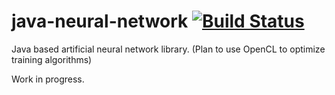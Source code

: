 java-neural-network [![Build Status](https://travis-ci.org/javachaos/java-neural-network.svg?branch=master)](https://travis-ci.org/javachaos/java-neural-network)
===================

Java based artificial neural network library. (Plan to use OpenCL to optimize training algorithms)

Work in progress.
